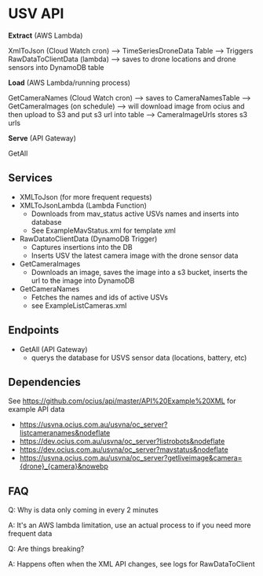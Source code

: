 # USV API

**Extract** (AWS Lambda)

XmlToJson (Cloud Watch cron)  --> TimeSeriesDroneData Table --> Triggers RawDataToClientData (lambda) --> saves to drone locations and drone sensors into DynamoDB table


**Load** (AWS Lambda/running process)

GetCameraNames (Cloud Watch cron) --> saves to CameraNamesTable --> GetCameraImages (on schedule) --> will download image from ocius and then upload to S3 and put s3 url into table --> CameraImageUrls stores s3 urls

**Serve** (API Gateway)

GetAll


## Services
- XMLToJson (for more frequent requests)
- XMLToJsonLambda (Lambda Function)
  - Downloads from mav_status active USVs names and inserts into database
  - See ExampleMavStatus.xml for template xml
- RawDatatoClientData (DynamoDB Trigger)
  - Captures insertions into the DB
  - Inserts USV the latest camera image with the drone sensor data
- GetCameraImages
  - Downloads an image, saves the image into a s3 bucket, inserts the url to the image into DynamoDB
- GetCameraNames
  - Fetches the names and ids of active USVs
  - see ExampleListCameras.xml

## Endpoints
- GetAll (API Gateway)
  - querys the database for USVS sensor data (locations, battery, etc)

## Dependencies
See https://github.com/ocius/api/master/API%20Example%20XML for example API data
- https://usvna.ocius.com.au/usvna/oc_server?listcameranames&nodeflate
- https://dev.ocius.com.au/usvna/oc_server?listrobots&nodeflate
- https://dev.ocius.com.au/usvna/oc_server?mavstatus&nodeflate
- https://usvna.ocius.com.au/usvna/oc_server?getliveimage&camera={drone}_{camera}&nowebp

## FAQ

Q: Why is data only coming in every 2 minutes

A: It's an AWS lambda limitation, use an actual process to if you need more frequent data


Q: Are things breaking?

A: Happens often when the XML API changes, see logs for RawDataToClient
